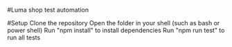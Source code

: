 #Luma shop test automation


#Setup
Clone the repository
Open the folder in your shell (such as bash or power shell)
Run "npm install" to install dependencies
Run "npm run test" to run all tests